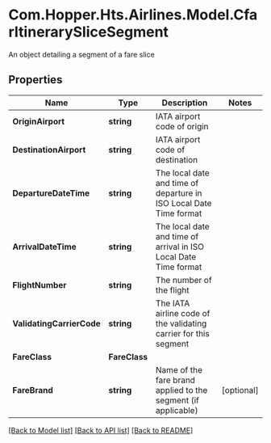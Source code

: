 # Com.Hopper.Hts.Airlines.Model.CfarItinerarySliceSegment
An object detailing a segment of a fare slice

## Properties

Name | Type | Description | Notes
------------ | ------------- | ------------- | -------------
**OriginAirport** | **string** | IATA airport code of origin | 
**DestinationAirport** | **string** | IATA airport code of destination | 
**DepartureDateTime** | **string** | The local date and time of departure in ISO Local Date Time format | 
**ArrivalDateTime** | **string** | The local date and time of arrival in ISO Local Date Time format | 
**FlightNumber** | **string** | The number of the flight | 
**ValidatingCarrierCode** | **string** | The IATA airline code of the validating carrier for this segment | 
**FareClass** | **FareClass** |  | 
**FareBrand** | **string** | Name of the fare brand applied to the segment (if applicable) | [optional] 

[[Back to Model list]](../../README.md#documentation-for-models) [[Back to API list]](../../README.md#documentation-for-api-endpoints) [[Back to README]](../../README.md)

